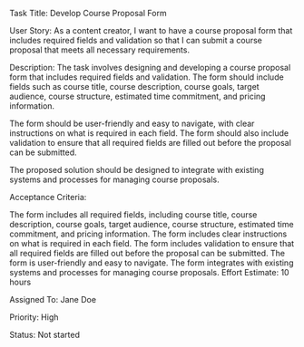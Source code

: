 Task Title: Develop Course Proposal Form

User Story: As a content creator, I want to have a course proposal form that includes required fields and validation so that I can submit a course proposal that meets all necessary requirements.

Description:
The task involves designing and developing a course proposal form that includes required fields and validation. The form should include fields such as course title, course description, course goals, target audience, course structure, estimated time commitment, and pricing information.

The form should be user-friendly and easy to navigate, with clear instructions on what is required in each field. The form should also include validation to ensure that all required fields are filled out before the proposal can be submitted.

The proposed solution should be designed to integrate with existing systems and processes for managing course proposals.

Acceptance Criteria:

The form includes all required fields, including course title, course description, course goals, target audience, course structure, estimated time commitment, and pricing information.
The form includes clear instructions on what is required in each field.
The form includes validation to ensure that all required fields are filled out before the proposal can be submitted.
The form is user-friendly and easy to navigate.
The form integrates with existing systems and processes for managing course proposals.
Effort Estimate: 10 hours

Assigned To: Jane Doe

Priority: High

Status: Not started